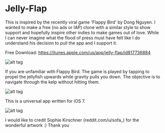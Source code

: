 Jelly-Flap
==========

This is inspired by the recently viral game 'Flappy Bird' by Dong Nguyen. I wanted to make a free (no ads or IAP) clone with a similar style to show support and hopefully inspire other indies to make games out of love. While I can never imagine what the flood of press must have felt like I do understand his decision to pull the app and I support it.

Free Download: https://itunes.apple.com/us/app/jelly-flap/id817736884

![alt tag](http://domenicali.net/files/jellyflap1m.png) 

If you are unfamiliar with Flappy Bird. The game is played by tapping to propel the jellyfish upwards while gravity pulls you down. The objective is to navigate through the kelp without hitting them.

![alt tag](http://domenicali.net/files/jellyflap2m.png)

This is a universal app written for iOS 7.

![alt tag](http://domenicali.net/files/jellyflap3m.png)

I would like to credit Sophie Kirschner (reddit.com/u/sofa_) for the wonderful artwork :) Thank you









